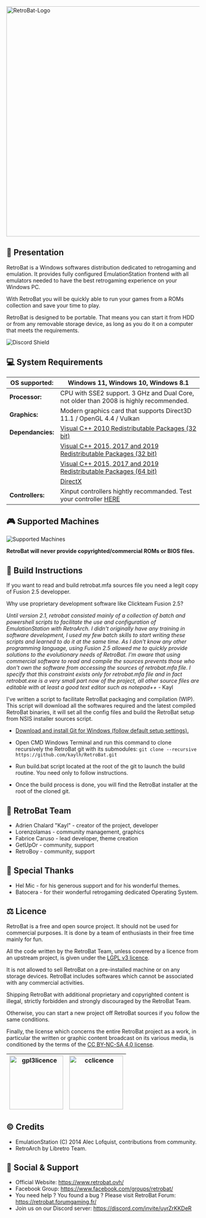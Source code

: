 <img src="https://www.retrobat.ovh/img/retrobat_logo.svg" width="600" alt="RetroBat-Logo" class="center">

## 📌 Presentation

RetroBat is a Windows softwares distribution dedicated to retrogaming and emulation. It provides fully configured EmulationStation frontend with all emulators needed to have the best retrogaming experience on your Windows PC.

With RetroBat you will be quickly able to run your games from a ROMs collection and save your time to play.

RetroBat is designed to be portable. That means you can start it from HDD or from any removable storage device, as long as you do it on a computer that meets the requirements. 

![Discord Shield](https://discordapp.com/api/guilds/748519802255179917/widget.png?style=banner2)

## 💻 System Requirements

|**OS supported:**|Windows 11, Windows 10, Windows 8.1|
|---|---|
|**Processor:**|CPU with SSE2 support. 3 GHz and Dual Core, not older than 2008 is highly recommended.|
|**Graphics:**|Modern graphics card that supports Direct3D 11.1 / OpenGL 4.4 / Vulkan|
|**Dependancies:**|[Visual C++ 2010 Redistributable Packages (32 bit)](https://www.techpowerup.com/download/visual-c-redistributable-runtime-package-all-in-one/)|
|   |[Visual C++ 2015, 2017 and 2019 Redistributable Packages (32 bit)](https://www.techpowerup.com/download/visual-c-redistributable-runtime-package-all-in-one/)|
|   |[Visual C++ 2015, 2017 and 2019 Redistributable Packages (64 bit)](https://www.techpowerup.com/download/visual-c-redistributable-runtime-package-all-in-one/)|
|   |[DirectX](https://www.microsoft.com/download/details.aspx?id=35)|
|**Controllers:**|Xinput controllers hightly recommanded. Test your controller [HERE](https://gamepad-tester.com)|

## 🎮 Supported Machines

![Supported Machines](https://www.retrobat.ovh/img/systems4.png)

**RetroBat will never provide copyrighted/commercial ROMs or BIOS files.**

## 🧰 Build Instructions

<!--<img src="https://www.retrobat.ovh/img/under-construction.png" width="240" alt="under-construction" class="center">-->

If you want to read and build retrobat.mfa sources file you need a legit copy of Fusion 2.5 developper.

Why use proprietary development software like Clickteam Fusion 2.5? 

*Until version 2.1, retrobat consisted mainly of a collection of batch and powershell scripts to facilitate the use and configuration of EmulationStation with RetroArch. I didn't originally have any training in software development, I used my few batch skills to start writing these scripts and learned to do it at the same time. As I don't know any other programming language, using Fusion 2.5 allowed me to quickly provide solutions to the evolutionary needs of RetroBat. I'm aware that using commercial software to read and compile the sources prevents those who don't own the software from accessing the sources of retrobat.mfa file. I specify that this constraint exists only for retrobat.mfa file and in fact retrobat.exe is a very small part now of the project, all other source files are editable with at least a good text editor such as notepad++* - Kayl

I've written a script to facilitate RetroBat packaging and compilation (WIP). This script will download all the softwares required and the latest compiled RetroBat binaries, it will set all the config files and build the RetroBat setup from NSIS installer sources script.

- [Download and install Git for Windows (follow default setup settings).](https://gitforwindows.org/)

- Open CMD Windows Terminal and run this command to clone recursively the RetroBat git with its submodules:
`git clone --recursive https://github.com/kaylh/RetroBat.git`

- Run build.bat script located at the root of the git to launch the build routine. You need only to follow instructions.

- Once the build process is done, you will find the RetroBat installer at the root of the cloned git.

## 🦇 RetroBat Team

- Adrien Chalard "Kayl" - creator of the project, developer
- Lorenzolamas - community management, graphics
- Fabrice Caruso - lead developer, theme creation
- GetUpOr - community, support
- RetroBoy - community, support

## 🤘 Special Thanks

- Hel Mic - for his generous support and for his wonderful themes.
- Batocera - for their wonderful retrogaming dedicated Operating System.

## ⚖ Licence

RetroBat is a free and open source project. It should not be used for commercial purposes.
It is done by a team of enthusiasts in their free time mainly for fun.

All the code written by the RetroBat Team, unless covered by a licence from an upstream project, is given under the [LGPL v3 licence](https://www.gnu.org/licenses/lgpl-3.0.html).

It is not allowed to sell RetroBat on a pre-installed machine or on any storage devices. RetroBat includes softwares which cannot be associated with any commercial activities.

Shipping RetroBat with additional proprietary and copyrighted content is illegal, strictly forbidden and strongly discouraged by the RetroBat Team.

Otherwise, you can start a new project off RetroBat sources if you follow the same conditions.

Finally, the license which concerns the entire RetroBat project as a work, in particular the written or graphic content broadcast on its various media, is conditioned by the terms of the [CC BY-NC-SA 4.0 license](https://creativecommons.org/licenses/by-nc-sa/4.0/).

|<img src="https://www.gnu.org/graphics/gplv3-127x51.png" width="140" alt="gpl3licence" class="center">|<img src="https://upload.wikimedia.org/wikipedia/commons/thumb/c/ce/Cc-by-nc-sa_euro_icon.svg/1280px-Cc-by-nc-sa_euro_icon.svg.png" width="140" alt="cclicence" class="center">|
|---|---|

## © Credits

- EmulationStation (C) 2014 Alec Lofquist, contributions from community.
- RetroArch by Libretro Team.

## 💬 Social & Support

- Official Website: https://www.retrobat.ovh/
- Facebook Group: https://www.facebook.com/groups/retrobat/
- You need help ? You found a bug ? Please visit RetroBat Forum: https://retrobat.forumgaming.fr/
- Join us on our Discord server: https://discord.com/invite/uyrZrKKDeR
